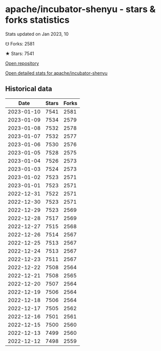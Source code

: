 # apache/incubator-shenyu - stars & forks statistics

Stats updated on Jan 2023, 10

☋ Forks: 2581

★ Stars: 7541

[Open repository](https://github.com/apache/incubator-shenyu)

[Open detailed stats for apache/incubator-shenyu](https://reviewgithub.com/rep/apache/incubator-shenyu)

## Historical data
| Date | Stars | Forks |
|------|-------|-------|
| 2023-01-10 | 7541 | 2581 | 
| 2023-01-09 | 7534 | 2579 | 
| 2023-01-08 | 7532 | 2578 | 
| 2023-01-07 | 7532 | 2577 | 
| 2023-01-06 | 7530 | 2576 | 
| 2023-01-05 | 7528 | 2575 | 
| 2023-01-04 | 7526 | 2573 | 
| 2023-01-03 | 7524 | 2573 | 
| 2023-01-02 | 7523 | 2571 | 
| 2023-01-01 | 7523 | 2571 | 
| 2022-12-31 | 7522 | 2571 | 
| 2022-12-30 | 7523 | 2571 | 
| 2022-12-29 | 7523 | 2569 | 
| 2022-12-28 | 7517 | 2569 | 
| 2022-12-27 | 7515 | 2568 | 
| 2022-12-26 | 7514 | 2567 | 
| 2022-12-25 | 7513 | 2567 | 
| 2022-12-24 | 7513 | 2567 | 
| 2022-12-23 | 7511 | 2567 | 
| 2022-12-22 | 7508 | 2564 | 
| 2022-12-21 | 7508 | 2565 | 
| 2022-12-20 | 7507 | 2564 | 
| 2022-12-19 | 7506 | 2564 | 
| 2022-12-18 | 7506 | 2564 | 
| 2022-12-17 | 7505 | 2562 | 
| 2022-12-16 | 7501 | 2561 | 
| 2022-12-15 | 7500 | 2560 | 
| 2022-12-13 | 7499 | 2560 | 
| 2022-12-12 | 7498 | 2559 | 

